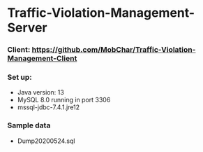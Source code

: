 # Traffic-Violation-Management-Server
### Client: https://github.com/MobChar/Traffic-Violation-Management-Client

### Set up:
- Java version: 13
- MySQL 8.0 running in port 3306
- mssql-jdbc-7.4.1.jre12
### Sample data
- Dump20200524.sql
